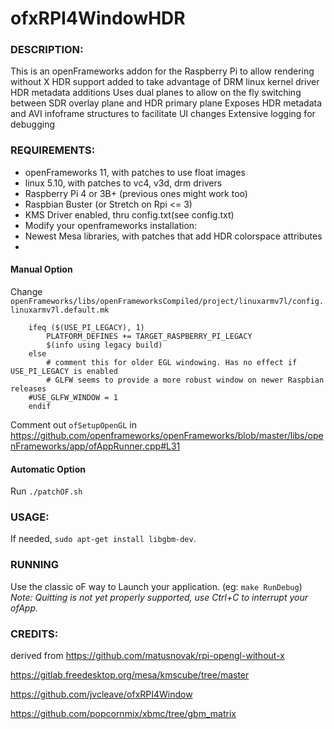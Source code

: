 # ofxRPI4WindowHDR

### DESCRIPTION:   
This is an openFrameworks addon for the Raspberry Pi to allow rendering without X
HDR support added to take advantage of DRM linux kernel driver HDR metadata additions
Uses dual planes to allow on the fly switching between SDR overlay plane and HDR primary plane
Exposes HDR metadata and AVI infoframe structures to facilitate UI changes 
Extensive logging for debugging




### REQUIREMENTS:   
- openFrameworks 11, with patches to use float images
- linux 5.10, with patches to vc4, v3d, drm drivers
- Raspberry Pi 4 or 3B+ (previous ones might work too)
- Raspbian Buster (or Stretch on Rpi <= 3)
- KMS Driver enabled, thru config.txt(see config.txt)
- Modify your openframeworks installation:   
- Newest Mesa libraries, with patches that add HDR colorspace attributes
- 
 #### Manual Option  
Change `openFrameworks/libs/openFrameworksCompiled/project/linuxarmv7l/config.linuxarmv7l.default.mk`   

```
    ifeq ($(USE_PI_LEGACY), 1)
    	PLATFORM_DEFINES += TARGET_RASPBERRY_PI_LEGACY
        $(info using legacy build)
    else
    	# comment this for older EGL windowing. Has no effect if USE_PI_LEGACY is enabled
    	# GLFW seems to provide a more robust window on newer Raspbian releases
	#USE_GLFW_WINDOW = 1
    endif
```
    
Comment out `ofSetupOpenGL` in 
https://github.com/openframeworks/openFrameworks/blob/master/libs/openFrameworks/app/ofAppRunner.cpp#L31

#### Automatic Option  
Run `./patchOF.sh`

### USAGE:   
 
If needed, `sudo apt-get install libgbm-dev`.

### RUNNING
Use the classic oF way to Launch your application. (eg: `make RunDebug`)  
*Note: Quitting is not yet properly supported, use Ctrl+C to interrupt your ofApp.*

### CREDITS:   
derived from 
https://github.com/matusnovak/rpi-opengl-without-x

https://gitlab.freedesktop.org/mesa/kmscube/tree/master

https://github.com/jvcleave/ofxRPI4Window

https://github.com/popcornmix/xbmc/tree/gbm_matrix


